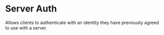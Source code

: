 # Server Auth

Allows clients to authenticate with an identity they have previously agreed to use with a server.